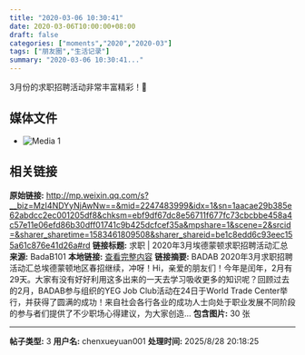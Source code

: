 ```yaml
---
title: "2020-03-06 10:30:41"
date: 2020-03-06T10:00:00+08:00
draft: false
categories: ["moments","2020","2020-03"]
tags: ["朋友圈","生活记录"]
summary: "2020-03-06 10:30:41..."
---
```


3月份的求职招聘活动非常丰富精彩！💪

## 媒体文件

- ![Media 1](/Moments/photos/2020-03-06/202003061030410.jpg)

## 相关链接

**原始链接:** http://mp.weixin.qq.com/s?__biz=MzI4NDYyNjAwNw==&mid=2247483999&idx=1&sn=1aacae29b385e62abdcc2ec001205df8&chksm=ebf9df67dc8e56711f677fc73cbcbbe458a4c57e11e06efd86b30dff01741c9b425dcfcef35a&mpshare=1&scene=2&srcid=&sharer_sharetime=1583461809508&sharer_shareid=be1c8edd6c93eec155a61c876e41d26a#rd
**链接标题:** 求职 | 2020年3月埃德蒙顿求职招聘活动汇总
**来源:** BadaB101
**本地链接:** [查看完整内容](/link_content/2020/03/2020-03-06/link_content/)
**链接摘要:** BADAB 2020年3月求职招聘活动汇总埃德蒙顿地区春招继续，冲呀！Hi，亲爱的朋友们！今年是闰年，2月有29天。大家有没有好好利用这多出来的一天去学习吸收更多的知识呢？回顾过去的2月，BADAB参与组织的YEG Job Club活动在24日于World Trade Center举行，并获得了圆满的成功！来自社会各行各业的成功人士向处于职业发展不同阶段的参与者们提供了不少职场心得建议，为大家创造...
**包含图片:** 30 张

---

**帖子类型:** 3
**用户名:** chenxueyuan001
**处理时间:** 2025/8/28 20:18:25